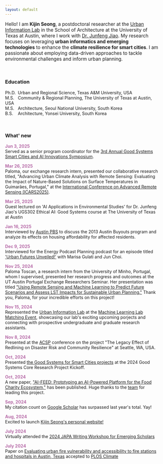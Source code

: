 ```yaml
---
layout: default
---
```


<p style="font-size:110%;">Hello! I am <b>Kijin Seong</b>, a postdoctoral researcher at the <a href="https://www.urbaninfolab.com/" target="_blank">Urban Information Lab</a> in the School of Architecture at the University of Texas at Austin, where I work with <a href="https://soa.utexas.edu/faculty/junfeng-jiao/" target="_blank">Dr. Junfeng Jiao</a>. My research focuses on leveraging <b>urban informatics and emerging technologies</b> to enhance the <b>climate resilience for smart cities</b>. I am passionate about employing data-driven approaches to tackle environmental challenges and inform urban planning.</p>

<br />

### Education 
<p>
<span style="display:inline-block; width: 42px;">Ph.D.</span>Urban and Regional Science, Texas A&M University, USA<br />
<span style="display:inline-block; width: 42px;">M.S.</span>Community & Regional Planning, The University of Texas at Austin, USA<br />
<span style="display:inline-block; width: 42px;">M.S.</span>Architecture, Seoul National University, South Korea<br />
<span style="display:inline-block; width: 42px;">B.S.</span>Architecture, Yonsei University, South Korea
</p>

<br />
        
### What' new
<p>
  <strong style="color: #b76ca8;">Jun 3, 2025</strong><br />
  Served as a senior program coordinator for the <a href="https://gssmartcitiessymp06-03.splashthat.com/" target="_blank">3rd Annual Good Systems Smart Cities and AI Innovations Symposium</a>.
</p>

<p>
  <strong style="color: #b76ca8;">Mar 26, 2025</strong><br />
  Paloma, our exchange research intern, presented our collaborative research titled, "Advancing Urban Climate Analysis with Remote Sensing: Evaluating the Impact of Nature-Based Solutions on Surface Temperatures in Guimarães, Portugal," at the 
  <a href="https://sciforum.net/event/ICARS2025" target="_blank">International Conference on Advanced Remote Sensing (ICARS2025)</a>.  
</p>

<p>
  <strong style="color: #b76ca8;">Mar 25, 2025</strong><br />
  Guest lectured on 'AI Applications in Environmental Studies' for Dr. Junfeng Jiao's UGS302 Ethical AI: Good Systems course at The University of Texas at Austin
</p>

<p>
  <strong style="color: #b76ca8;">Jan 16, 2025</strong><br />
  Interviewed by <a href="https://www.pbs.org/video/wildfire-risk-flood-buyout-program-san7sx/" target="_blank">Austin PBS</a> to discuss the 2013 Austin Buyouts program and analyze its effects on housing affordability for affected residents. 
</p>

<p>
  <strong style="color: #b76ca8;">Dec 9, 2025</strong><br />
  Interviewed for the Energy Podcast Planning podcast for an episode titled <a href="../files/Audios/UrbanFuturesUnveiled-MarisaGulati_JunChoi.mp3" target="_blank">'Urban Futures Unveiled!'</a> with Marisa Gulati and Jun Choi. 
</p>

<p>
  <strong style="color: #b76ca8;">Nov 25, 2024</strong><br />
  Paloma Toscan, a research intern from the University of Minho, Portugal, whom I supervised, presented her research progress and outcomes at the UT Austin Portugal Exchange Researchers Seminar. Her presentation was titled <a href="https://www.urbaninfolab.com/paloma-carollo-toscan-a-visiting-phd-student-has-completed-her-exchange-program-at-uil" target="_blank">"Using Remote Sensing and Machine Learning to Predict Future Scenarios and Assess LST Impacts for Sustainable Urban Planning."</a> Thank you, Paloma, for your incredible efforts on this project!
</p>

<p>
  <strong style="color: #b76ca8;">Nov 15, 2024</strong><br />
  Represented the <a href="https://www.urbaninfolab.com/" target="_blank">Urban Information Lab</a> at the <a href="https://ml.utexas.edu/news/2024/machine-learning-lab-matching-event" target="_blank">Machine Learning Lab Matching Event</a>, showcasing our lab's exciting upcoming porjects and connecting with prospective undergraduate and graduate research assistants. 
</p>

<p>
  <strong style="color: #b76ca8;">Nov 8, 2024</strong><br />
  Presented at the <a href="https://www.acsp.org/page/ConfArchive2023-2024" target="_blank">ACSP</a> conference on the project "The Legacy Effect of Redlining on Disaster Risk and Community Resilience" at Seattle, WA, USA.  
</p>

<p>
  <strong style="color: #b76ca8;">Oct, 2024</strong><br />
  Presented <a href="https://bridgingbarriers.utexas.edu/good-systems/projects/a-good-system-for-smart-cities" target="_blank">the Good Systems for Smart Cities projects</a> at the 2024 Good Systems Core Research Project Kickoff.  
</p>

<p>
  <strong style="color: #b76ca8;">Oct, 2024</strong><br />
  A new paper, <a href="https://link.springer.com/article/10.1007/s44196-024-00656-9" target="_blank">"AI-FEED: Prototyping an AI-Powered Platform for the Food Charity Ecosystem,"</a> has been published. Huge thanks to the <a href="https://ai-feed.ai/team.html" target="_blank">team</a> for leading this project.  
</p>

<p>
  <strong style="color: #b76ca8;">Sep, 2024</strong><br />
  My citation count on <a href="https://scholar.google.com/citations?hl=en&user=GcRv_SUAAAAJ&view_op=list_works&sortby=pubdate/" target="_blank">Google Scholar</a> has surpassed last year's total. Yay!  
</p>

<p>
  <strong style="color: #b76ca8;">Aug, 2024</strong><br />
  Excited to launch <a href="http://kijinseong.github.io/" target="_blank">Kijin Seong's personal website!</a>  
</p>

<p>
  <strong style="color: #b76ca8;">July 2024</strong><br />
  Virtually attended the <a href="/files/Documents/2024-JAPA-Writing-Workshop-for-Emerging-Scholarsv2.pdf" target="_blank">2024 JAPA Writing Workshop for Emerging Scholars</a>
</p>

<p>
  <strong style="color: #b76ca8;">July 2024</strong><br />
  Paper on <a href="https://doi.org/10.1371/journal.pclm.0000448" target="_blank">Evaluating urban fire vulnerability and accessibility to fire stations and hospitals in Austin, Texas</a> accepted to <a href="https://journals.plos.org/climate/" target="_blank">PLOS Climate</a> 
</p>



[def]: files/Documents/2024-JAPA-Writing-Workshop-for-Emerging-Scholarsv2.pd